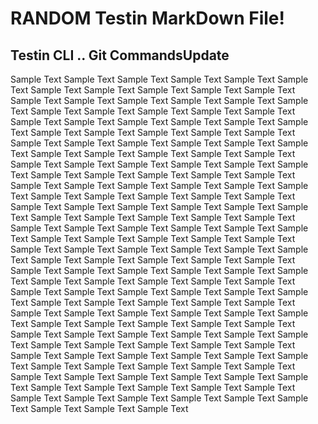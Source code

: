 # RANDOM Testin MarkDown File!

## Testin CLI .. Git CommandsU p d a t e 
S a m p l e   T e x t  
 S a m p l e   T e x t  
 S a m p l e   T e x t  
 S a m p l e   T e x t  
 S a m p l e   T e x t  
 S a m p l e   T e x t  
 S a m p l e   T e x t  
 S a m p l e   T e x t  
 S a m p l e   T e x t  
 S a m p l e   T e x t  
 S a m p l e   T e x t  
 S a m p l e   T e x t  
 S a m p l e   T e x t  
 S a m p l e   T e x t  
 S a m p l e   T e x t  
 S a m p l e   T e x t  
 S a m p l e   T e x t  
 S a m p l e   T e x t  
 S a m p l e   T e x t  
 S a m p l e   T e x t  
 S a m p l e   T e x t  
 S a m p l e   T e x t  
 S a m p l e   T e x t  
 S a m p l e   T e x t  
 S a m p l e   T e x t  
 S a m p l e   T e x t  
 S a m p l e   T e x t  
 S a m p l e   T e x t  
 S a m p l e   T e x t  
 S a m p l e   T e x t  
 S a m p l e   T e x t  
 S a m p l e   T e x t  
 S a m p l e   T e x t  
 S a m p l e   T e x t  
 S a m p l e   T e x t  
 S a m p l e   T e x t  
 S a m p l e   T e x t  
 S a m p l e   T e x t  
 S a m p l e   T e x t  
 S a m p l e   T e x t  
 S a m p l e   T e x t  
 S a m p l e   T e x t  
 S a m p l e   T e x t  
 S a m p l e   T e x t  
 S a m p l e   T e x t  
 S a m p l e   T e x t  
 S a m p l e   T e x t  
 S a m p l e   T e x t  
 S a m p l e   T e x t  
 S a m p l e   T e x t  
 S a m p l e   T e x t  
 S a m p l e   T e x t  
 S a m p l e   T e x t  
 S a m p l e   T e x t  
 S a m p l e   T e x t  
 S a m p l e   T e x t  
 S a m p l e   T e x t  
 S a m p l e   T e x t  
 S a m p l e   T e x t  
 S a m p l e   T e x t  
 S a m p l e   T e x t  
 S a m p l e   T e x t  
 S a m p l e   T e x t  
 S a m p l e   T e x t  
 S a m p l e   T e x t  
 S a m p l e   T e x t  
 S a m p l e   T e x t  
 S a m p l e   T e x t  
 S a m p l e   T e x t  
 S a m p l e   T e x t  
 S a m p l e   T e x t  
 S a m p l e   T e x t  
 S a m p l e   T e x t  
 S a m p l e   T e x t  
 S a m p l e   T e x t  
 S a m p l e   T e x t  
 S a m p l e   T e x t  
 S a m p l e   T e x t  
 S a m p l e   T e x t  
 S a m p l e   T e x t  
 S a m p l e   T e x t  
 S a m p l e   T e x t  
 S a m p l e   T e x t  
 S a m p l e   T e x t  
 S a m p l e   T e x t  
 S a m p l e   T e x t  
 S a m p l e   T e x t  
 S a m p l e   T e x t  
 S a m p l e   T e x t  
 S a m p l e   T e x t  
 S a m p l e   T e x t  
 S a m p l e   T e x t  
 S a m p l e   T e x t  
 S a m p l e   T e x t  
 S a m p l e   T e x t  
 S a m p l e   T e x t  
 S a m p l e   T e x t  
 S a m p l e   T e x t  
 S a m p l e   T e x t  
 S a m p l e   T e x t  
 S a m p l e   T e x t  
 S a m p l e   T e x t  
 S a m p l e   T e x t  
 S a m p l e   T e x t  
 S a m p l e   T e x t  
 S a m p l e   T e x t  
 S a m p l e   T e x t  
 S a m p l e   T e x t  
 S a m p l e   T e x t  
 S a m p l e   T e x t  
 S a m p l e   T e x t  
 S a m p l e   T e x t  
 S a m p l e   T e x t  
 S a m p l e   T e x t  
 S a m p l e   T e x t  
 S a m p l e   T e x t  
 S a m p l e   T e x t  
 S a m p l e   T e x t  
 S a m p l e   T e x t  
 S a m p l e   T e x t  
 S a m p l e   T e x t  
 S a m p l e   T e x t  
 S a m p l e   T e x t  
 S a m p l e   T e x t  
 S a m p l e   T e x t  
 S a m p l e   T e x t  
 S a m p l e   T e x t  
 S a m p l e   T e x t  
 S a m p l e   T e x t  
 S a m p l e   T e x t  
 S a m p l e   T e x t  
 S a m p l e   T e x t  
 S a m p l e   T e x t  
 S a m p l e   T e x t  
 S a m p l e   T e x t  
 S a m p l e   T e x t  
 S a m p l e   T e x t  
 S a m p l e   T e x t  
 S a m p l e   T e x t  
 S a m p l e   T e x t  
 S a m p l e   T e x t  
 S a m p l e   T e x t  
 S a m p l e   T e x t  
 S a m p l e   T e x t  
 S a m p l e   T e x t  
 S a m p l e   T e x t  
 S a m p l e   T e x t  
 S a m p l e   T e x t  
 S a m p l e   T e x t  
 S a m p l e   T e x t  
 S a m p l e   T e x t  
 S a m p l e   T e x t  
 S a m p l e   T e x t  
 S a m p l e   T e x t  
 S a m p l e   T e x t  
 S a m p l e   T e x t  
 S a m p l e   T e x t  
 S a m p l e   T e x t  
 S a m p l e   T e x t  
 S a m p l e   T e x t  
 S a m p l e   T e x t  
 S a m p l e   T e x t  
 S a m p l e   T e x t  
 S a m p l e   T e x t  
 S a m p l e   T e x t  
 S a m p l e   T e x t  
 S a m p l e   T e x t  
 S a m p l e   T e x t  
 S a m p l e   T e x t  
 S a m p l e   T e x t  
 S a m p l e   T e x t  
 S a m p l e   T e x t  
 S a m p l e   T e x t  
 S a m p l e   T e x t  
 